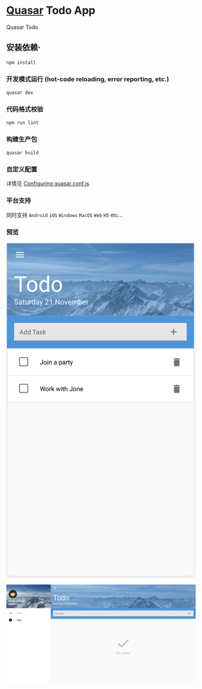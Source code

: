 
# [Quasar](http://quasar.dev/) Todo App

Quasar Todo

## 安装依赖·
```bash
npm install
```

### 开发模式运行 (hot-code reloading, error reporting, etc.)
```bash
quasar dev
```

### 代码格式校验
```bash
npm run lint
```

### 构建生产包
```bash
quasar build
```

### 自定义配置
详情见 [Configuring quasar.conf.js](https://quasar.dev/quasar-cli/quasar-conf-js).

### 平台支持

同时支持 <code>Android</code> <code>iOS</code> <code>Windows</code> <code>MacOS</code> <code>Web</code> <code>H5</code> etc...

### 预览
![](./src/statics/mobile.png)

![](./src/statics/browse.png)